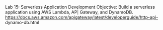 Lab 15: Serverless Application Development
﻿﻿Objective: Build a serverless application using AWS Lambda, AP| Gateway, and DynamoDB.
﻿﻿https://docs.aws.amazon.com/apigateway/latest/developerguide/http-api-
dynamo-db.html
